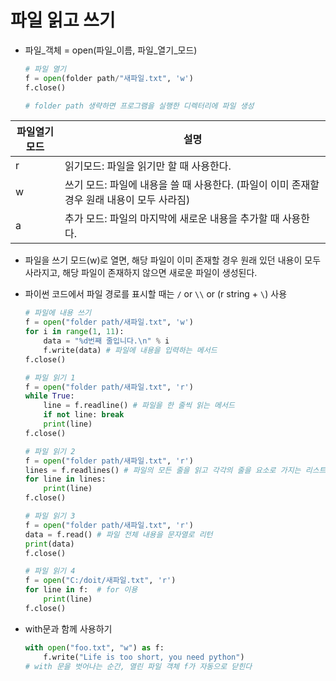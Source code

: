 # 파일 읽고 쓰기
* 파일_객체 = open(파일_이름, 파일_열기_모드)
    ```python
    # 파일 열기
    f = open(folder path/"새파일.txt", 'w')
    f.close()

    # folder path 생략하면 프로그램을 실행한 디렉터리에 파일 생성
    ```
|파일열기모드|설명|
|---|---|
|r|읽기모드: 파일을 읽기만 할 때 사용한다.|
|w|쓰기 모드: 파일에 내용을 쓸 때 사용한다. (파일이 이미 존재할 경우 원래 내용이 모두 사라짐)|
|a|추가 모드: 파일의 마지막에 새로운 내용을 추가할 때 사용한다.|

* 파일을 쓰기 모드(w)로 열면, 해당 파일이 이미 존재할 경우 원래 있던 내용이 모두 사라지고, 해당 파일이 존재하지 않으면 새로운 파일이 생성된다.
* 파이썬 코드에서 파일 경로를 표시할 때는 `/` or `\\` or (r string + `\`) 사용

    ```python
    # 파일에 내용 쓰기
    f = open("folder path/새파일.txt", 'w')
    for i in range(1, 11):
        data = "%d번째 줄입니다.\n" % i
        f.write(data) # 파일에 내용을 입력하는 메서드
    f.close()
    ```

    ```python
    # 파일 읽기 1
    f = open("folder path/새파일.txt", 'r')
    while True:
        line = f.readline() # 파일을 한 줄씩 읽는 메서드
        if not line: break
        print(line)
    f.close()
    ```

    ```python
    # 파일 읽기 2
    f = open("folder path/새파일.txt", 'r')
    lines = f.readlines() # 파일의 모든 줄을 읽고 각각의 줄을 요소로 가지는 리스트를 반환하는 메서드
    for line in lines:
        print(line)
    f.close()
    ```

    ```python
    # 파일 읽기 3
    f = open("folder path/새파일.txt", 'r')
    data = f.read() # 파일 전체 내용을 문자열로 리턴
    print(data)
    f.close()
    ```

    ```python
    # 파일 읽기 4
    f = open("C:/doit/새파일.txt", 'r')
    for line in f:  # for 이용
        print(line)
    f.close()
    ```

* with문과 함께 사용하기
    ```python
    with open("foo.txt", "w") as f:
        f.write("Life is too short, you need python")
    # with 문을 벗어나는 순간, 열린 파일 객체 f가 자동으로 닫힌다
    ```
